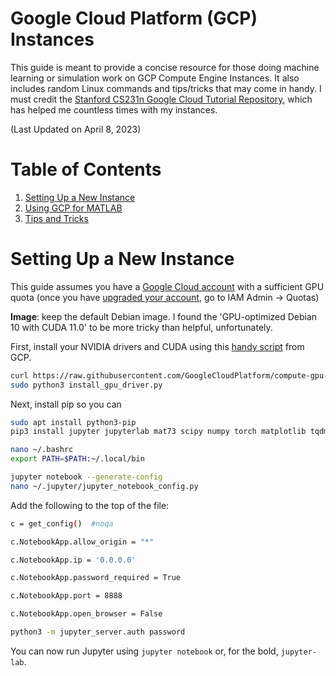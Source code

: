 # Google Cloud Platform (GCP) Instances

This guide is meant to provide a concise resource for those doing machine learning or simulation work on GCP Compute Engine Instances. It also includes random Linux commands and tips/tricks that may come in handy. I must credit the [Stanford CS231n Google Cloud Tutorial Repository](https://github.com/cs231n/gcloud), which has helped me countless times with my instances. 

(Last Updated on April 8, 2023)

# Table of Contents

1. [Setting Up a New Instance](#setting-up-a-new-instance)
2. [Using GCP for MATLAB](#using-gcp-for-matlab)
3. [Tips and Tricks](#tips-and-tricks)

# Setting Up a New Instance

This guide assumes you have a [Google Cloud account](https://cloud.google.com/) with a sufficient GPU quota (once you have [upgraded your account](https://cloud.google.com/free/docs/free-cloud-features#how-to-upgrade), go to IAM Admin -> Quotas) 

**Image**: keep the default Debian image. I found the 'GPU-optimized Debian 10 with CUDA 11.0' to be more tricky than helpful, unfortunately.

First, install your NVIDIA drivers and CUDA using this [handy script](https://cloud.google.com/compute/docs/gpus/install-drivers-gpu) from GCP.

```bash
curl https://raw.githubusercontent.com/GoogleCloudPlatform/compute-gpu-installation/main/linux/install_gpu_driver.py --output install_gpu_driver.py
sudo python3 install_gpu_driver.py
```

Next, install pip so you can 

```bash
sudo apt install python3-pip
pip3 install jupyter jupyterlab mat73 scipy numpy torch matplotlib tqdm pillow natsort
```

```bash
nano ~/.bashrc
export PATH=$PATH:~/.local/bin
```

```bash
jupyter notebook --generate-config
nano ~/.jupyter/jupyter_notebook_config.py
```

Add the following to the top of the file:

```bash
c = get_config()  #noqa

c.NotebookApp.allow_origin = "*"

c.NotebookApp.ip = '0.0.0.0'

c.NotebookApp.password_required = True

c.NotebookApp.port = 8888

c.NotebookApp.open_browser = False
```

```bash
python3 -m jupyter_server.auth password
```

You can now run Jupyter using `jupyter notebook` or, for the bold, `jupyter-lab`.

